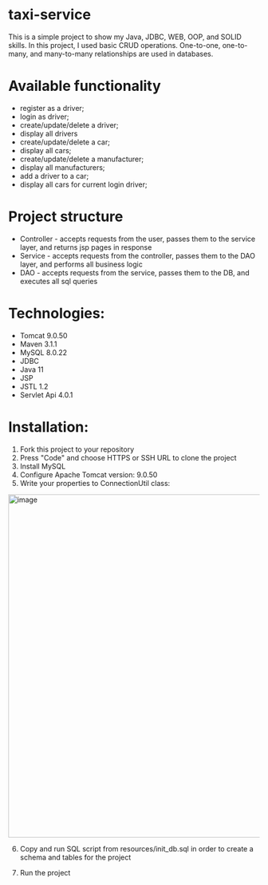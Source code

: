 ﻿# taxi-service
This is a simple project to show my Java, JDBC, WEB, OOP, and SOLID skills. In this project, I used basic CRUD operations. One-to-one, one-to-many, and many-to-many relationships are used in databases.
# Available functionality 
- register as a driver;
- login as driver;
- create/update/delete a driver;
- display all drivers
- create/update/delete a car;
- display all cars;
- create/update/delete a manufacturer;
- display all manufacturers;
- add a driver to a car;
- display all cars for current login driver;
# Project structure 
- Controller - accepts requests from the user, passes them to the service layer, and returns jsp pages in response
- Service - accepts requests from the controller, passes them to the DAO layer, and performs all business logic
- DAO - accepts requests from the service, passes them to the DB, and executes all sql queries
# Technologies:
- Tomcat 9.0.50
- Maven 3.1.1
- MySQL 8.0.22
- JDBC
- Java 11
- JSP
- JSTL 1.2
- Servlet Api 4.0.1
# Installation:
1. Fork this project to your repository
2. Press "Code" and choose HTTPS or SSH URL to clone the project
3. Install MySQL
4. Configure Apache Tomcat version: 9.0.50
5. Write your properties to ConnectionUtil class:
<img width="688" alt="image" src="https://github.com/volodymyrruso/-my-taxi-service/assets/130042707/fc4d3061-3f2a-408f-9f24-a6db8d17f569">

6. Copy and run SQL script from resources/init_db.sql in order to create a schema and tables for the project

7. Run the project
